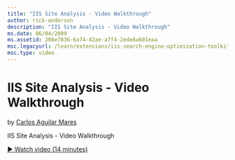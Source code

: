 ```yaml
---
title: "IIS Site Analysis - Video Walkthrough"
author: rick-anderson
description: "IIS Site Analysis - Video Walkthrough"
ms.date: 06/04/2009
ms.assetid: 208e7836-6a74-42ae-a7f4-2ede8a601eaa
msc.legacyurl: /learn/extensions/iis-search-engine-optimization-toolkit/iis-site-analysis-video-walkthrough
msc.type: video
---
```

IIS Site Analysis - Video Walkthrough
====================
by [Carlos Aguilar Mares](https://twitter.com/CarlosAguilarM)

IIS Site Analysis - Video Walkthrough

[&#9654; Watch video (14 minutes)](https://channel9.msdn.com/Blogs/IIS-NET-Site-Videos/iis-site-analysis-video-walkthrough)